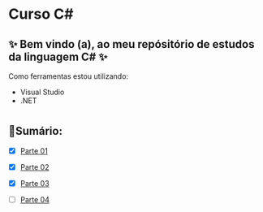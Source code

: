 # Curso C#
 ## ✨ Bem vindo (a), ao meu repósitório de estudos da linguagem C# ✨
 

Como ferramentas estou utilizando:
* Visual Studio 
* .NET 
  
#
## 📝Sumário:

- [x] [Parte 01](https://github.com/VivianeAntonio/curso-CSharp/tree/main/Parte-01)
- [x] [Parte 02](https://github.com/VivianeAntonio/curso-CSharp/tree/main/Parte-02)
- [x] [Parte 03](https://github.com/VivianeAntonio/curso-CSharp/tree/main/Parte-03/ByteBank)
- [ ] [Parte 04](https://github.com/VivianeAntonio/curso-CSharp/tree/main/Parte-04)

